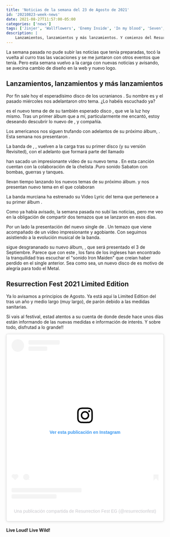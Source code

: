 ```yaml
---
title: 'Noticias de la semana del 23 de Agosto de 2021'
id: '20210823-week-news'
date: 2021-08-27T11:57:00-05:00
categories: ['news']
tags: ['Jinjer', 'Wallflowers', 'Enemy Inside', 'In my blood', 'Seven', 'Nastassja Giulia', 'Evan K', 'Edge of Paradise', 'The Unknown', 'False Idols', 'Ad Infinitum', 'Melissa Bonny', 'Unstoppable', 'Chapter I', 'Monarchy', 'Chapter II', 'Legacy', 'Sabaton', 'Tina Guo', 'Steel Commanders', 'Butcher Babies', 'Carla Harvey', 'Heidi Shepherd', 'Escape the Fate', 'Its Killin Time, Baby!', 'Reylobo', 'La Jauria Humana', 'El Octavo Pecado', 'Halestorm', 'Back From the Dead', 'Iron Maiden', 'Stratego', 'Senjitsu', 'Resurrection Fest']
description: |
    Lanzamientos, lanzamientos y más lanzamientos. Y comienzo del Resurrection Fest 2021
---
```


La semana pasada no pude subir las noticias que tenía preparadas, tocó la vuelta al curro tras las vacaciones y se me juntaron con otros eventos que tenía. Pero esta semana vuelvo a la carga con nuevas noticias y avisando, se avecina cambio de diseño en la web y nuevo logo.

<h2>Lanzamientos, lanzamientos y más lanzamientos</h2>

Por fin sale hoy el esperadísimo disco de los ucranianos <important text = "Jinjer" />. Su nombre es <important text = "Wallflowers" /> y el pasado miércoles nos adelantaron otro tema. ¿Lo habéis escuchado ya?

<youtube-video src="https://www.youtube.com/embed/DYZrO7qcLhU" title="Jinjer - Wallflower"/>

<important text="In My Blood" /> es el nuevo tema de <important text = "Enemy Inside" /> de su también esperado disco <important text = "Seven" />, que ve la luz hoy mismo. Tras un primer álbum que a mí, particularmente me encantó, estoy deseando descubrir lo nuevo de <important text="Nastassja Giulia" />, <important text="Evan K" /> y compañía.

<youtube-video src="https://www.youtube.com/embed/K_0XOWMVZQc" title="Enemy Inside - In My Blood"/>

Los americanos <important text = "Edge of Paradise" /> nos siguen trufando con adelantos de su próximo álbum, <important text = "The Unknown" />. Esta semana nos presentaron <important text = "False Idols" />.

<youtube-video src="https://www.youtube.com/embed/X1iPDRYA8mo" title="Edge of Paradise - False Idols"/>

La banda de <important text="Melissa Bonny" />, <important text="Ad Infinitum" />, vuelven a la carga tras su primer disco <important text="Chapter I - Monarchy" /> (y su versión Revisited), con el adelanto que formará parte del <important text="Chapter II - Legacy" /> llamado <important text="Unstoppable" />

<youtube-video src="https://www.youtube.com/embed/POwK89M7PH8" title="Ad Infinitum - Unstoppable"/>

<important text="Sabaton" /> han sacado un impresionante vídeo de su nuevo tema <important text="Steel Commanders" />. En esta canción cuentan con la colaboración de la chelista <important text="Tina Guo" />.Puro sonido Sabaton con bombas, guerras y tanques.

<youtube-video src="https://www.youtube.com/embed/peTCePu1jMs" title="Sabaton feat. Tina Guo - Steel Commanders"/>

<important text="Butcher Babies" /> llevan tiempo lanzando los nuevos temas de su próximo álbum. <important text="Carla Harvey" /> y <important text="Heidi Shepherd" /> nos presentan <important text="It's Killin' Time, Baby!" /> nuevo tema en el que colaboran <important text="Escape the Fate" />

<youtube-video src="https://www.youtube.com/embed/X0KoIQTmkII" title="Butcher Babies feat. Escape the Fate - It's Killin' Time, Baby!"/>

La banda murciana <important text="Reylobo" /> ha estrenado su Video Lyric del tema <important text="La Jauría Humana" /> que pertenece a su primer álbum <important text="El Octavo Pecado" />.

<youtube-video src="https://www.youtube.com/embed/jOUe9jqMsjY" title="Reylobo - La Jauría Humana"/>

Como ya había avisado, la semana pasada no subí las noticias, pero me veo en la obligación de compartir dos temazos que se lanzaron en esos días.

Por un lado la presentación del nuevo single de <important text="Halestorm" />. Un temazo que viene acompañado de un vídeo impresionante y agobiante. Con <important text="Back From the Dead" /> seguimos asistiendo a la evolución musical de la banda.

<youtube-video src="https://www.youtube.com/embed/srT0pgC_yto" title="Halestorm - Back From the Dead"/>

<important text="Iron Maiden" /> sigue desgrananado su nuevo álbum, <important text="Senjutsu" />, que será presentado el 3 de Septiembre. Parece que con este <important text="Stratego" />, los fans de los ingleses han encontrado la tranquilidad tras escuchar el "sonido Iron Maiden" que creían haber perdido en el single anterior. Sea como sea, un nuevo disco de <important text="Iron Maiden" /> es motivo de alegría para todo el Metal.

<youtube-video src="https://www.youtube.com/embed/mpuwr9fF7kw" title="Iron Maiden - Stratego"/>

<h2>Resurrection Fest 2021 Limited Edition</h2>

Ya lo avisamos a principios de Agosto. Ya está aquí la Limited Edition del <important text = "Resurrection Fest" /> tras un año y medio largo (muy largo), de parón debido a las medidas sanitarias.

Si vais al festival, estad atentos a su cuenta de <Link href="https://www.instagram.com/resurrectionfest/" label="Instagram" target="_blank" class="dark underline" /> donde desde hace unos días están informando de las nuevas medidas e información de interés. Y sobre todo, disfrutad a lo grande!! 

<blockquote class="instagram-media" data-instgrm-captioned data-instgrm-permalink="https://www.instagram.com/p/CTApBE1IHeT/?utm_source=ig_embed&amp;utm_campaign=loading" data-instgrm-version="13" style=" background:#FFF; border:0; border-radius:3px; box-shadow:0 0 1px 0 rgba(0,0,0,0.5),0 1px 10px 0 rgba(0,0,0,0.15); margin: 1px; max-width:540px; min-width:326px; padding:0; width:99.375%; width:-webkit-calc(100% - 2px); width:calc(100% - 2px);"><div style="padding:16px;"> <a href="https://www.instagram.com/p/CTApBE1IHeT/?utm_source=ig_embed&amp;utm_campaign=loading" style=" background:#FFFFFF; line-height:0; padding:0 0; text-align:center; text-decoration:none; width:100%;" target="_blank"> <div style=" display: flex; flex-direction: row; align-items: center;"> <div style="background-color: #F4F4F4; border-radius: 50%; flex-grow: 0; height: 40px; margin-right: 14px; width: 40px;"></div> <div style="display: flex; flex-direction: column; flex-grow: 1; justify-content: center;"> <div style=" background-color: #F4F4F4; border-radius: 4px; flex-grow: 0; height: 14px; margin-bottom: 6px; width: 100px;"></div> <div style=" background-color: #F4F4F4; border-radius: 4px; flex-grow: 0; height: 14px; width: 60px;"></div></div></div><div style="padding: 19% 0;"></div> <div style="display:block; height:50px; margin:0 auto 12px; width:50px;"><svg width="50px" height="50px" viewBox="0 0 60 60" version="1.1" xmlns="https://www.w3.org/2000/svg" xmlns:xlink="https://www.w3.org/1999/xlink"><g stroke="none" stroke-width="1" fill="none" fill-rule="evenodd"><g transform="translate(-511.000000, -20.000000)" fill="#000000"><g><path d="M556.869,30.41 C554.814,30.41 553.148,32.076 553.148,34.131 C553.148,36.186 554.814,37.852 556.869,37.852 C558.924,37.852 560.59,36.186 560.59,34.131 C560.59,32.076 558.924,30.41 556.869,30.41 M541,60.657 C535.114,60.657 530.342,55.887 530.342,50 C530.342,44.114 535.114,39.342 541,39.342 C546.887,39.342 551.658,44.114 551.658,50 C551.658,55.887 546.887,60.657 541,60.657 M541,33.886 C532.1,33.886 524.886,41.1 524.886,50 C524.886,58.899 532.1,66.113 541,66.113 C549.9,66.113 557.115,58.899 557.115,50 C557.115,41.1 549.9,33.886 541,33.886 M565.378,62.101 C565.244,65.022 564.756,66.606 564.346,67.663 C563.803,69.06 563.154,70.057 562.106,71.106 C561.058,72.155 560.06,72.803 558.662,73.347 C557.607,73.757 556.021,74.244 553.102,74.378 C549.944,74.521 548.997,74.552 541,74.552 C533.003,74.552 532.056,74.521 528.898,74.378 C525.979,74.244 524.393,73.757 523.338,73.347 C521.94,72.803 520.942,72.155 519.894,71.106 C518.846,70.057 518.197,69.06 517.654,67.663 C517.244,66.606 516.755,65.022 516.623,62.101 C516.479,58.943 516.448,57.996 516.448,50 C516.448,42.003 516.479,41.056 516.623,37.899 C516.755,34.978 517.244,33.391 517.654,32.338 C518.197,30.938 518.846,29.942 519.894,28.894 C520.942,27.846 521.94,27.196 523.338,26.654 C524.393,26.244 525.979,25.756 528.898,25.623 C532.057,25.479 533.004,25.448 541,25.448 C548.997,25.448 549.943,25.479 553.102,25.623 C556.021,25.756 557.607,26.244 558.662,26.654 C560.06,27.196 561.058,27.846 562.106,28.894 C563.154,29.942 563.803,30.938 564.346,32.338 C564.756,33.391 565.244,34.978 565.378,37.899 C565.522,41.056 565.552,42.003 565.552,50 C565.552,57.996 565.522,58.943 565.378,62.101 M570.82,37.631 C570.674,34.438 570.167,32.258 569.425,30.349 C568.659,28.377 567.633,26.702 565.965,25.035 C564.297,23.368 562.623,22.342 560.652,21.575 C558.743,20.834 556.562,20.326 553.369,20.18 C550.169,20.033 549.148,20 541,20 C532.853,20 531.831,20.033 528.631,20.18 C525.438,20.326 523.257,20.834 521.349,21.575 C519.376,22.342 517.703,23.368 516.035,25.035 C514.368,26.702 513.342,28.377 512.574,30.349 C511.834,32.258 511.326,34.438 511.181,37.631 C511.035,40.831 511,41.851 511,50 C511,58.147 511.035,59.17 511.181,62.369 C511.326,65.562 511.834,67.743 512.574,69.651 C513.342,71.625 514.368,73.296 516.035,74.965 C517.703,76.634 519.376,77.658 521.349,78.425 C523.257,79.167 525.438,79.673 528.631,79.82 C531.831,79.965 532.853,80.001 541,80.001 C549.148,80.001 550.169,79.965 553.369,79.82 C556.562,79.673 558.743,79.167 560.652,78.425 C562.623,77.658 564.297,76.634 565.965,74.965 C567.633,73.296 568.659,71.625 569.425,69.651 C570.167,67.743 570.674,65.562 570.82,62.369 C570.966,59.17 571,58.147 571,50 C571,41.851 570.966,40.831 570.82,37.631"></path></g></g></g></svg></div><div style="padding-top: 8px;"> <div style=" color:#3897f0; font-family:Arial,sans-serif; font-size:14px; font-style:normal; font-weight:550; line-height:18px;"> Ver esta publicación en Instagram</div></div><div style="padding: 12.5% 0;"></div> <div style="display: flex; flex-direction: row; margin-bottom: 14px; align-items: center;"><div> <div style="background-color: #F4F4F4; border-radius: 50%; height: 12.5px; width: 12.5px; transform: translateX(0px) translateY(7px);"></div> <div style="background-color: #F4F4F4; height: 12.5px; transform: rotate(-45deg) translateX(3px) translateY(1px); width: 12.5px; flex-grow: 0; margin-right: 14px; margin-left: 2px;"></div> <div style="background-color: #F4F4F4; border-radius: 50%; height: 12.5px; width: 12.5px; transform: translateX(9px) translateY(-18px);"></div></div><div style="margin-left: 8px;"> <div style=" background-color: #F4F4F4; border-radius: 50%; flex-grow: 0; height: 20px; width: 20px;"></div> <div style=" width: 0; height: 0; border-top: 2px solid transparent; border-left: 6px solid #f4f4f4; border-bottom: 2px solid transparent; transform: translateX(16px) translateY(-4px) rotate(30deg)"></div></div><div style="margin-left: auto;"> <div style=" width: 0px; border-top: 8px solid #F4F4F4; border-right: 8px solid transparent; transform: translateY(16px);"></div> <div style=" background-color: #F4F4F4; flex-grow: 0; height: 12px; width: 16px; transform: translateY(-4px);"></div> <div style=" width: 0; height: 0; border-top: 8px solid #F4F4F4; border-left: 8px solid transparent; transform: translateY(-4px) translateX(8px);"></div></div></div> <div style="display: flex; flex-direction: column; flex-grow: 1; justify-content: center; margin-bottom: 24px;"> <div style=" background-color: #F4F4F4; border-radius: 4px; flex-grow: 0; height: 14px; margin-bottom: 6px; width: 224px;"></div> <div style=" background-color: #F4F4F4; border-radius: 4px; flex-grow: 0; height: 14px; width: 144px;"></div></div></a><p style=" color:#c9c8cd; font-family:Arial,sans-serif; font-size:14px; line-height:17px; margin-bottom:0; margin-top:8px; overflow:hidden; padding:8px 0 7px; text-align:center; text-overflow:ellipsis; white-space:nowrap;"><a href="https://www.instagram.com/p/CTApBE1IHeT/?utm_source=ig_embed&amp;utm_campaign=loading" style=" color:#c9c8cd; font-family:Arial,sans-serif; font-size:14px; font-style:normal; font-weight:normal; line-height:17px; text-decoration:none;" target="_blank">Una publicación compartida de Resurrection Fest EG (@resurrectionfest)</a></p></div></blockquote> <script async src="//www.instagram.com/embed.js"></script>

<h4>Live Loud! Live Wild!</h4>